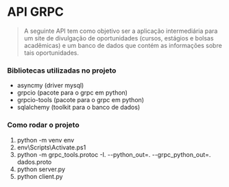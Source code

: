 # API GRPC

>A seguinte API tem como objetivo ser a aplicação intermediária para um site de divulgação de oportunidades (cursos, estágios e bolsas acadêmicas) e um banco de dados que contém as informações sobre tais oportunidades.

### Bibliotecas utilizadas no projeto
* asyncmy (driver mysql)
* grpcio (pacote para o grpc em python)
* grpcio-tools (pacote para o grpc em python)
* sqlalchemy (toolkit para o banco de dados)


### Como rodar o projeto
1. python -m venv env
2. env\Scripts\Activate.ps1
3. python -m grpc_tools.protoc -I. --python_out=. --grpc_python_out=. dados.proto
4. python server.py
5. python client.py
